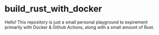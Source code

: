 # build_rust_with_docker
Hello! This repository is just a small personal playground to expirement primarily with Docker & Github Actions, along with a small amount of Rust. 
